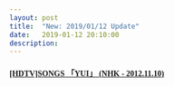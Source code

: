 ```yaml
---
layout: post
title:  "New: 2019/01/12 Update"
date:   2019-01-12 20:10:00
description: 
---
```


<h4 id="hdtvsongs-yui-nhk---20121110"><a href="https://mega.nz/#!5ME0DSLD!oZINYDc53Cgk1V87QZ254nfqOeHgZD7XOdt1uXPMF-Q"><font face="Microsoft YaHei UI">[HDTV]SONGS 「YUI」 (NHK - 2012.11.10)</font></a></h4>
